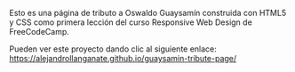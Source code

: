 Esto es una página de tributo a Oswaldo Guaysamín construida con HTML5 y CSS como primera lección del curso Responsive Web Design de FreeCodeCamp.

Pueden ver este proyecto dando clic al siguiente enlace:
https://alejandrollanganate.github.io/guaysamin-tribute-page/


